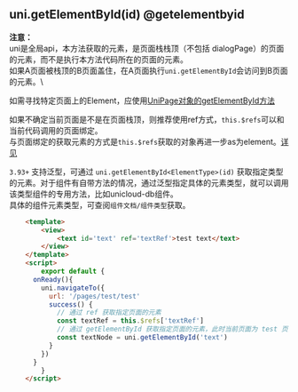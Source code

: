 ## uni.getElementById(id) @getelementbyid

<!-- UTSAPIJSON.getElementById.description -->

<!-- UTSAPIJSON.getElementById.compatibility -->

**注意：** \
uni是全局api，本方法获取的元素，是页面栈栈顶（不包括 dialogPage）的页面的元素，而不是执行本方法代码所在的页面的元素。\
如果A页面被栈顶的B页面盖住，在A页面执行`uni.getElementById`会访问到B页面的元素。\

如需寻找特定页面上的Element，应使用[UniPage对象的getElementById方法](../api/get-current-pages.md#getelementbyid)

如果不确定当前页面是不是在页面栈顶，则推荐使用ref方式，`this.$refs`可以和当前代码调用的页面绑定。\
与页面绑定的获取元素的方式是`this.$refs`获取的对象再进一步as为element。[详见](../tutorial/idref.md#ref方式)

<!-- UTSAPIJSON.getElementById.param -->

`3.93+` 支持泛型，可通过 `uni.getElementById<ElementType>(id)` 获取指定类型的元素。对于组件有自带方法的情况，通过泛型指定具体的元素类型，就可以调用该类型组件的专用方法，比如unicloud-db组件。\
具体的组件元素类型，可查阅`组件文档/组件类型`获取。

```html
	<template>
		<view>
			<text id='text' ref='textRef'>test text</text>
		</view>
	</template>
	<script>
		export default {
      onReady(){
        uni.navigateTo({
          url: '/pages/test/test'
          success() {
            // 通过 ref 获取指定页面的元素
            const textRef = this.$refs['textRef']
            // 通过 getElementById 获取指定页面的元素，此时当前页面为 test 页面，所以获取不到 #text 元素
            const textNode = uni.getElementById('text')
          }
        })
      }
		}
	</script>
```

<!-- UTSAPIJSON.getElementById.returnValue -->

<!-- UTSAPIJSON.getElementById.example -->

<!-- UTSAPIJSON.getElementById.tutorial -->

<!-- UTSAPIJSON.general_type.name -->

<!-- UTSAPIJSON.general_type.param -->
